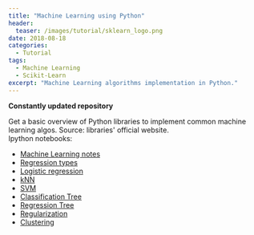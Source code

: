 ```yaml
---
title: "Machine Learning using Python"
header:
  teaser: /images/tutorial/sklearn_logo.png
date: 2018-08-18
categories:
  - Tutorial
tags:   
  - Machine Learning
  - Scikit-Learn
excerpt: "Machine Learning algorithms implementation in Python."
---
```


**Constantly updated repository**  

Get a basic overview of Python libraries to implement common machine learning algos. Source: libraries' official website.  
Ipython notebooks:
* [Machine Learning notes](https://github.com/vivekec/machineLearning/blob/master/docs/ML_notes.pdf)
* [Regression types](https://github.com/vivekec/machineLearning/blob/master/base_algos/python/1.%20Regression%20types.ipynb)
* [Logistic regression](https://github.com/vivekec/machineLearning/blob/master/base_algos/python/2.%20Logistic%20regression.ipynb)
* [kNN](https://github.com/vivekec/machineLearning/blob/master/base_algos/python/3.%20kNN.ipynb)
* [SVM](https://github.com/vivekec/machineLearning/blob/master/base_algos/python/4.%20SVM.ipynb)
* [Classification Tree](https://github.com/vivekec/machineLearning/blob/master/base_algos/python/7.1.%20Classification%20tree.ipynb)
* [Regression Tree](https://github.com/vivekec/machineLearning/blob/master/base_algos/python/7.2.%20Regression%20tree.ipynb)
* [Regularization](https://github.com/vivekec/machineLearning/blob/master/base_algos/python/5.%20Regularization.ipynb)
* [Clustering](https://github.com/vivekec/machineLearning/blob/master/base_algos/python/6.%20Clustering.ipynb)
